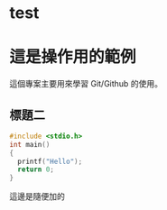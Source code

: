 # test
# 這是操作用的範例

這個專案主要用來學習 Git/Github 的使用。

## 標題二
```c
#include <stdio.h>
int main()
{
  printf("Hello");
  return 0;
}
```
這邊是隨便加的
